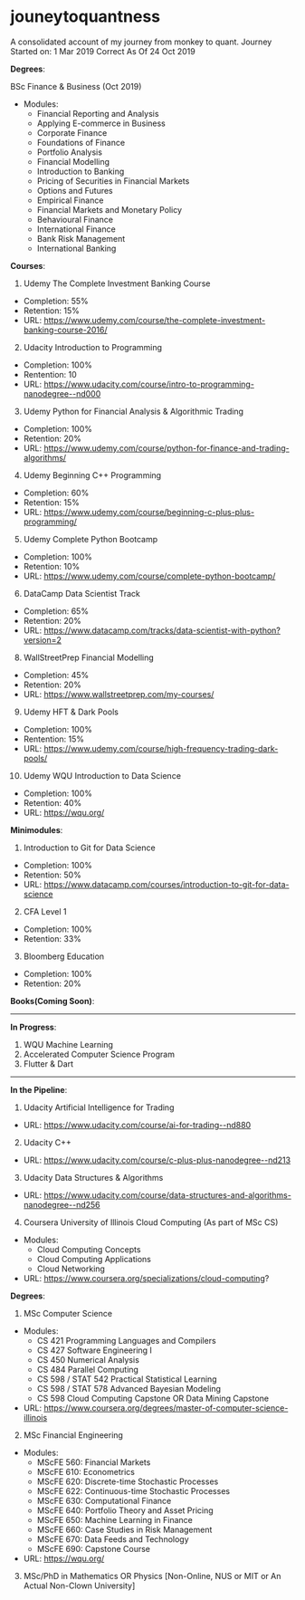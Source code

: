 # jouneytoquantness
A consolidated account of my journey from monkey to quant.
Journey Started on: 1 Mar 2019
Correct As Of 24 Oct 2019

<b>Degrees</b>:

BSc Finance & Business (Oct 2019)
-	Modules:
	- Financial Reporting and Analysis
	- Applying E-commerce in Business
	- Corporate Finance
	- Foundations of Finance
	- Portfolio Analysis
	- Financial Modelling
	- Introduction to Banking
	- Pricing of Securities in Financial Markets
	- Options and Futures
	- Empirical Finance
	- Financial Markets and Monetary Policy
	- Behavioural Finance
	- International Finance
	- Bank Risk Management
	- International Banking

<b>Courses</b>:

1. Udemy The Complete Investment Banking Course
- Completion: 55%
- Retention: 15%
- URL: https://www.udemy.com/course/the-complete-investment-banking-course-2016/

2. Udacity Introduction to Programming
- Completion: 100%
- Rentention: 10
- URL: https://www.udacity.com/course/intro-to-programming-nanodegree--nd000

3. Udemy Python for Financial Analysis & Algorithmic Trading
- Completion: 100%
- Retention: 20%
- URL: https://www.udemy.com/course/python-for-finance-and-trading-algorithms/

4. Udemy Beginning C++ Programming
- Completion: 60%
- Retention: 15%
- URL: https://www.udemy.com/course/beginning-c-plus-plus-programming/

5. Udemy Complete Python Bootcamp
- Completion: 100%
- Retention: 10%
- URL: https://www.udemy.com/course/complete-python-bootcamp/

6. DataCamp Data Scientist Track
- Completion: 65%
- Retention: 20%
- URL: https://www.datacamp.com/tracks/data-scientist-with-python?version=2

8. WallStreetPrep Financial Modelling
- Completion: 45%
- Retention: 20%
- URL: https://www.wallstreetprep.com/my-courses/

9. Udemy HFT & Dark Pools
- Completion: 100%
- Rentention: 15%
- URL: https://www.udemy.com/course/high-frequency-trading-dark-pools/

10. Udemy WQU Introduction to Data Science
- Completion: 100%
- Retention: 40%
- URL: https://wqu.org/

<b>Minimodules</b>:

1. Introduction to Git for Data Science
- Completion: 100%
- Retention: 50%
- URL: https://www.datacamp.com/courses/introduction-to-git-for-data-science

2. CFA Level 1
- Completion: 100%
- Retention: 33%

3. Bloomberg Education
- Completion: 100%
- Retention: 20%
	
<b>Books(Coming Soon)</b>:

------------------------------------------------------------------------------------------------------------------------

<b>In Progress</b>:

1. WQU Machine Learning
2. Accelerated Computer Science Program
3. Flutter & Dart

------------------------------------------------------------------------------------------------------------------------

<b>In the Pipeline</b>:

1. Udacity Artificial Intelligence for Trading
- URL: https://www.udacity.com/course/ai-for-trading--nd880

2. Udacity C++
- URL: https://www.udacity.com/course/c-plus-plus-nanodegree--nd213

3. Udacity Data Structures & Algorithms
- URL: https://www.udacity.com/course/data-structures-and-algorithms-nanodegree--nd256

4. Coursera University of Illinois Cloud Computing (As part of MSc CS)
- Modules:
	- Cloud Computing Concepts
	- Cloud Computing Applications
	- Cloud Networking
- URL: https://www.coursera.org/specializations/cloud-computing?

<b>Degrees</b>:

1. MSc Computer Science
-	Modules:
	- CS 421 Programming Languages and Compilers
	- CS 427 Software Engineering I
	- CS 450 Numerical Analysis
	- CS 484 Parallel Computing
	- CS 598 / STAT 542 Practical Statistical Learning
	- CS 598 / STAT 578 Advanced Bayesian Modeling
	- CS 598 Cloud Computing Capstone OR Data Mining Capstone
- URL: https://www.coursera.org/degrees/master-of-computer-science-illinois

2. MSc Financial Engineering
-	Modules:
	- MScFE 560: Financial Markets
	- MScFE 610: Econometrics
	- MScFE 620: Discrete-time Stochastic Processes
	- MScFE 622: Continuous-time Stochastic Processes
	- MScFE 630: Computational Finance
	- MScFE 640: Portfolio Theory and Asset Pricing
	- MScFE 650: Machine Learning in Finance
	- MScFE 660: Case Studies in Risk Management
	- MScFE 670: Data Feeds and Technology
	- MScFE 690: Capstone Course
- URL: https://wqu.org/

3. MSc/PhD in Mathematics OR Physics [Non-Online, NUS or MIT or An Actual Non-Clown University]
